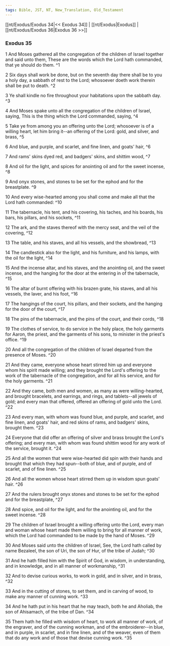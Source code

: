 ```yaml
---
tags: Bible, JST, NT, New_Translation, Old_Testament
---
```


[[nt/Exodus/Exodus 34|<< Exodus 34]] | [[nt/Exodus|Exodus]] | [[nt/Exodus/Exodus 36|Exodus 36 >>]]

### Exodus 35

1 And Moses gathered all the congregation of the children of Israel together and said unto them, These are the words which the Lord hath commanded, that ye should do them.  ^1

2 Six days shall work be done, but on the seventh day there shall be to you a holy day, a sabbath of rest to the Lord; whosoever doeth work therein shall be put to death.  ^2

3 Ye shall kindle no fire throughout your habitations upon the sabbath day.  ^3

4 And Moses spake unto all the congregation of the children of Israel, saying, This is the thing which the Lord commanded, saying,  ^4

5 Take ye from among you an offering unto the Lord; whosoever is of a willing heart, let him bring it\--an offering of the Lord: gold, and silver, and brass,  ^5

6 And blue, and purple, and scarlet, and fine linen, and goats\' hair,  ^6

7 And rams\' skins dyed red, and badgers\' skins, and shittim wood,  ^7

8 And oil for the light, and spices for anointing oil and for the sweet incense,  ^8

9 And onyx stones, and stones to be set for the ephod and for the breastplate.  ^9

10 And every wise-hearted among you shall come and make all that the Lord hath commanded:  ^10

11 The tabernacle, his tent, and his covering, his taches, and his boards, his bars, his pillars, and his sockets,  ^11

12 The ark, and the staves thereof with the mercy seat, and the veil of the covering,  ^12

13 The table, and his staves, and all his vessels, and the showbread,  ^13

14 The candlestick also for the light, and his furniture, and his lamps, with the oil for the light,  ^14

15 And the incense altar, and his staves, and the anointing oil, and the sweet incense, and the hanging for the door at the entering in of the tabernacle,  ^15

16 The altar of burnt offering with his brazen grate, his staves, and all his vessels, the laver, and his foot,  ^16

17 The hangings of the court, his pillars, and their sockets, and the hanging for the door of the court,  ^17

18 The pins of the tabernacle, and the pins of the court, and their cords,  ^18

19 The clothes of service, to do service in the holy place, the holy garments for Aaron, the priest, and the garments of his sons, to minister in the priest\'s office.  ^19

20 And all the congregation of the children of Israel departed from the presence of Moses.  ^20

21 And they came, everyone whose heart stirred him up and everyone whom his spirit made willing; and they brought the Lord\'s offering to the work of the tabernacle of the congregation, and for all his service, and for the holy garments.  ^21

22 And they came, both men and women, as many as were willing-hearted, and brought bracelets, and earrings, and rings, and tablets\--all jewels of gold; and every man that offered, offered an offering of gold unto the Lord.  ^22

23 And every man, with whom was found blue, and purple, and scarlet, and fine linen, and goats\' hair, and red skins of rams, and badgers\' skins, brought them.  ^23

24 Everyone that did offer an offering of silver and brass brought the Lord\'s offering; and every man, with whom was found shittim wood for any work of the service, brought it.  ^24

25 And all the women that were wise-hearted did spin with their hands and brought that which they had spun\--both of blue, and of purple, and of scarlet, and of fine linen.  ^25

26 And all the women whose heart stirred them up in wisdom spun goats\' hair.  ^26

27 And the rulers brought onyx stones and stones to be set for the ephod and for the breastplate,  ^27

28 And spice, and oil for the light, and for the anointing oil, and for the sweet incense.  ^28

29 The children of Israel brought a willing offering unto the Lord, every man and woman whose heart made them willing to bring for all manner of work, which the Lord had commanded to be made by the hand of Moses.  ^29

30 And Moses said unto the children of Israel, See, the Lord hath called by name Bezaleel, the son of Uri, the son of Hur, of the tribe of Judah;  ^30

31 And he hath filled him with the Spirit of God, in wisdom, in understanding, and in knowledge, and in all manner of workmanship,  ^31

32 And to devise curious works, to work in gold, and in silver, and in brass,  ^32

33 And in the cutting of stones, to set them, and in carving of wood, to make any manner of cunning work.  ^33

34 And he hath put in his heart that he may teach, both he and Aholiab, the son of Ahisamach, of the tribe of Dan.  ^34

35 Them hath he filled with wisdom of heart, to work all manner of work, of the engraver, and of the cunning workman, and of the embroiderer\--in blue, and in purple, in scarlet, and in fine linen, and of the weaver, even of them that do any work and of those that devise cunning work.  ^35

 

